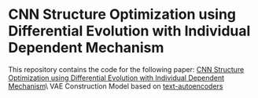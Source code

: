 # CNN Structure Optimization using Differential Evolution with Individual Dependent Mechanism
This repository contains the code for the following paper:
[CNN Structure Optimization using Differential Evolution with Individual Dependent Mechanism]()\\
VAE Construction Model based on [text-autoencoders](https://github.com/shentianxiao/text-autoencoders)
